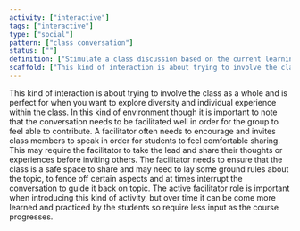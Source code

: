 ```yaml
---
activity: ["interactive"]
tags: ["interactive"]
type: ["social"]
pattern: ["class conversation"]
status: [""]
definition: ["Stimulate a class discussion based on the current learning sequence. Provide opportunities for students to contribute to the discussion by inviting them in directly and gain confidence in socialised learning processes."]
scaffold: ["This kind of interaction is about trying to involve the class as a whole and is perfect for when you want to explore diversity and individual experience within the class. In this kind of environment though it is important to note that the conversation needs to be facilitated well in order for the group to feel able to contribute. A facilitator often needs to encourage and invites class members to speak in order for students to feel comfortable sharing. This may require the facilitator to take the lead and share their thoughts or experiences before inviting others. The facilitator needs to ensure that the class is a safe space to share and may need to lay some ground rules about the topic, to fence off certain aspects and at times interrupt the conversation to guide it back on topic. The active facilitator role is important when introducing this kind of activity, but over time it can be come more learned and practiced by the students so require less input as the course progresses."]
---
```


This kind of interaction is about trying to involve the class as a whole and is perfect for when you want to explore diversity and individual experience within the class. In this kind of environment though it is important to note that the conversation needs to be facilitated well in order for the group to feel able to contribute. A facilitator often needs to encourage and invites class members to speak in order for students to feel comfortable sharing. This may require the facilitator to take the lead and share their thoughts or experiences before inviting others. The facilitator needs to ensure that the class is a safe space to share and may need to lay some ground rules about the topic, to fence off certain aspects and at times interrupt the conversation to guide it back on topic. The active facilitator role is important when introducing this kind of activity, but over time it can be come more learned and practiced by the students so require less input as the course progresses.
